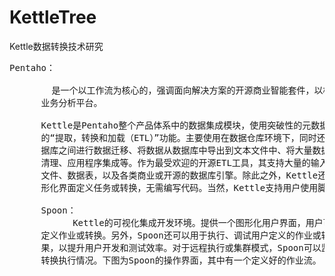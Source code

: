 # KettleTree
Kettle数据转换技术研究


<pre>
Pentaho：
        
        是一个以工作流为核心的，强调面向解决方案的开源商业智能套件，以构成全面的数据集成和
      业务分析平台。

      Kettle是Pentaho整个产品体系中的数据集成模块，使用突破性的元数据驱动方法提供强大
      的“提取，转换和加载（ETL）”功能。主要使用在数据仓库环境下，同时还可以：在应用程序或数
      据库之间进行数据迁移、将数据从数据库中导出到文本文件中、将大量数据加载到数据库中、数据
      清理、应用程序集成等。作为最受欢迎的开源ETL工具，其支持大量的输入和输出格式，包括文本
      文件、数据表，以及各类商业或开源的数据库引擎。除此之外，Kettle还易于使用，用户可通过图
      形化界面定义任务或转换，无需编写代码。当然，Kettle支持用户使用脚本语言定义更加丰富的个性化功能。

      Spoon：
            Kettle的可视化集成开发环境。提供一个图形化用户界面，用户可以以拖拽的方式创建、
      定义作业或转换。另外，Spoon还可以用于执行、调试用户定义的作业或转换，及时看到实际效
      果，以提升用户开发和测试效率。对于远程执行或集群模式，Spoon可以监控各个子节点的作业或
      转换执行情况。下图为Spoon的操作界面，其中有一个定义好的作业流。
</pre>